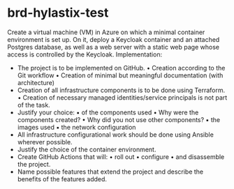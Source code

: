 # brd-hylastix-test
Create a virtual machine (VM) in Azure on which a minimal container environment is set up. On it, deploy a Keycloak container and an attached Postgres database, as well as a web server with a static web page whose access is controlled by the Keycloak.
Implementation:
- The project is to be implemented on GitHub.
• Creation according to the Git workflow
• Creation of minimal but meaningful documentation (with architecture)
- Creation of all infrastructure components is to be done using Terraform.
• Creation of necessary managed identities/service principals is not part of the task.
- Justify your choice:
▪ of the components used
• Why were the components created?
• Why did you not use other components?
▪ the images used
▪ the network configuration
- All infrastructure configurational work should be done using Ansible wherever possible.
- Justify the choice of the container environment.
- Create GitHub Actions that will:
• roll out
• configure
• and disassemble
the project.
- Name possible features that extend the project and describe the benefits of the features added.
